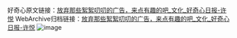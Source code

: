 好奇心原文链接：[放弃那些絮絮叨叨的广告，来点有趣的吧_文化_好奇心日报-许悦](https://www.qdaily.com/articles/63.html)
WebArchive归档链接：[放弃那些絮絮叨叨的广告，来点有趣的吧_文化_好奇心日报-许悦](http://web.archive.org/web/20170905202346/http://www.qdaily.com/articles/63.html)
![image](http://ww3.sinaimg.cn/large/007d5XDply1g3v3wsysewj30u02ile81)